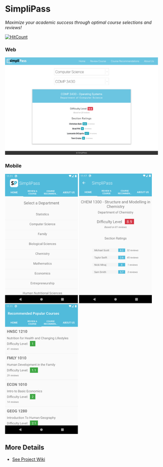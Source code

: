 # SimpliPass

_Maximize your academic success through optimal course selections and reviews!_

[![HitCount](http://hits.dwyl.com/arsh-khokhar/SimpliPass.svg)](http://hits.dwyl.com/arsh-khokhar/SimpliPass)

### Web

<img src="screenshots/simplipass_Web.png" width="900"/>

### Mobile

<img src="screenshots/simplipass_Mobile1.png" width="240"/> <img src="screenshots/simplipass_Mobile2.png" width="240"/> <img src="screenshots/simplipass_Mobile3.png" width="240"/>

## More Details

- [See Project Wiki](https://github.com/arsh-khokhar/SimpliPass/wiki)

